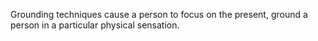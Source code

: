 Grounding techniques cause a person to focus on the present, ground a person in a particular physical sensation.